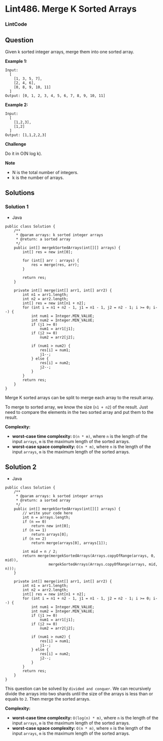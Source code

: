 # Lint486. Merge K Sorted Arrays

### LintCode

## Question

Given k sorted integer arrays, merge them into one sorted array.

**Example 1:**
```
Input: 
  [
    [1, 3, 5, 7],
    [2, 4, 6],
    [0, 8, 9, 10, 11]
  ]
Output: [0, 1, 2, 3, 4, 5, 6, 7, 8, 9, 10, 11]
```

**Example 2:**
```
Input:
  [
    [1,2,3],
    [1,2]
  ]
Output: [1,1,2,2,3]
```

**Challenge**

Do it in O(N log k).

**Note**

* N is the total number of integers.
* k is the number of arrays.

## Solutions

### Solution 1

* Java
```
public class Solution {
    /**
     * @param arrays: k sorted integer arrays
     * @return: a sorted array
     */
    public int[] mergekSortedArrays(int[][] arrays) {
        int[] res = new int[0];
        
        for (int[] arr : arrays) {
            res = merge(res, arr);
        }
        
        return res;
    }
    
    private int[] merge(int[] arr1, int[] arr2) {
        int n1 = arr1.length;
        int n2 = arr2.length;
        int[] res = new int[n1 + n2];
        for (int i = n1 + n2 - 1, j1 = n1 - 1, j2 = n2 - 1; i >= 0; i--) {
            int num1 = Integer.MIN_VALUE;
            int num2 = Integer.MIN_VALUE;
            if (j1 >= 0)
                num1 = arr1[j1];
            if (j2 >= 0) 
                num2 = arr2[j2];
            
            if (num1 > num2) {
                res[i] = num1;
                j1--;
            } else {
                res[i] = num2;
                j2--;
            }
        }
        return res;
    }
}
```

Merge K sorted arrays can be split to merge each array to the result array.

To merge to sorted array, we know the size (`n1 + n2`) of the result. Just need to compare the elements in the two sorted array and put them to the result.

**Complexity:**

* **worst-case time complexity:** `O(n * m)`, where `n` is the length of the input `arrays`, `m` is the maximum length of the sorted arrays.
* **worst-case space complexity:** `O(n * m)`, where `n` is the length of the input `arrays`, `m` is the maximum length of the sorted arrays.

## Solution 2

* Java
```
public class Solution {
    /**
     * @param arrays: k sorted integer arrays
     * @return: a sorted array
     */
    public int[] mergekSortedArrays(int[][] arrays) {
        // write your code here
        int n = arrays.length;
        if (n == 0) 
            return new int[0];
        if (n == 1) 
            return arrays[0];
        if (n == 2) 
            return merge(arrays[0], arrays[1]);
        
        int mid = n / 2;
        return merge(mergekSortedArrays(Arrays.copyOfRange(arrays, 0, mid)),
                    mergekSortedArrays(Arrays.copyOfRange(arrays, mid, n)));
    }
    
    private int[] merge(int[] arr1, int[] arr2) {
        int n1 = arr1.length;
        int n2 = arr2.length;
        int[] res = new int[n1 + n2];
        for (int i = n1 + n2 - 1, j1 = n1 - 1, j2 = n2 - 1; i >= 0; i--) {
            int num1 = Integer.MIN_VALUE;
            int num2 = Integer.MIN_VALUE;
            if (j1 >= 0)
                num1 = arr1[j1];
            if (j2 >= 0) 
                num2 = arr2[j2];
            
            if (num1 > num2) {
                res[i] = num1;
                j1--;
            } else {
                res[i] = num2;
                j2--;
            }
        }
        return res;
    }
}
```

This question can be solved by `divided and conquer`. We can recursively divide the arrays into two shards until the size of the arrays is less than or equals to `2`. Then merge the sorted arrays.

**Complexity:**

* **worst-case time complexity:** `O(log(n) * m)`, where `n` is the length of the input `arrays`, `m` is the maximum length of the sorted arrays.
* **worst-case space complexity:** `O(n * m)`, where `n` is the length of the input `arrays`, `m` is the maximum length of the sorted arrays.
